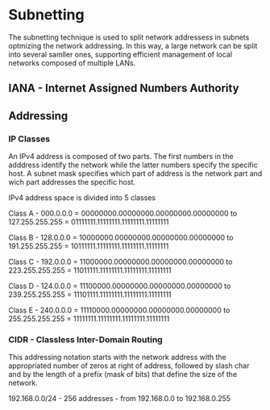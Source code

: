 # Subnetting

The subnetting technique is used to split network addressess in subnets optmizing the network addressing. In this way, a large network can be split into several samller ones, supporting efficient management of local networks composed of multiple LANs.

## IANA - Internet Assigned Numbers Authority

## Addressing

### IP Classes

An IPv4 address is composed of two parts. The first numbers in the adddress identify the network while the latter numbers specify the specific host. A subnet mask specifies which part of address is the network part and wich part addresses the specific host. 

IPv4 address space is divided into 5 classes

Class A - 000.0.0.0   = 00000000.00000000.00000000.00000000 to 127.255.255.255 = 01111111.11111111.11111111.11111111

Class B - 128.0.0.0 = 10000000.00000000.00000000.00000000 to 191.255.255.255 = 10111111.11111111.11111111.11111111

Class C - 192.0.0.0 = 11000000.00000000.00000000.00000000 to 223.255.255.255 = 11011111.11111111.11111111.11111111

Class D - 124.0.0.0 = 11100000.00000000.00000000.00000000 to 239.255.255.255 = 11101111.11111111.11111111.11111111

Class E - 240.0.0.0 = 11110000.00000000.00000000.00000000 to 255.255.255.255 = 11111111.11111111.11111111.11111111

### CIDR - Classless Inter-Domain Routing

This addressing notation starts with the network address with the appropriated number of zeros at right of address, followed by slash char and by the length of a prefix (mask of bits) that define the size of the network. 

192.168.0.0/24 - 256 addresses - from 192.168.0.0 to 192.168.0.255 
